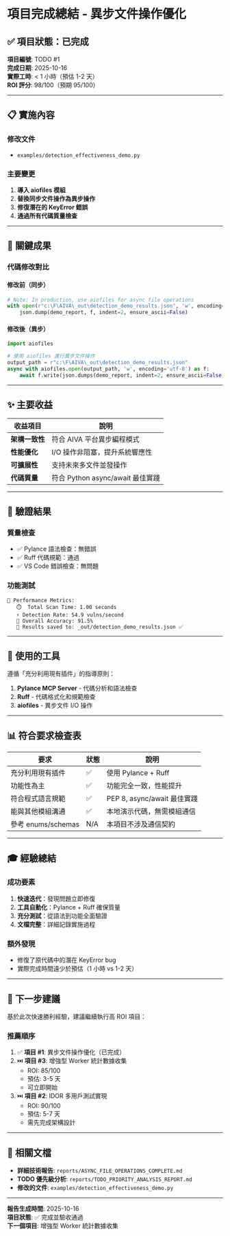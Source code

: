 # 項目完成總結 - 異步文件操作優化

## ✅ 項目狀態：已完成

**項目編號**: TODO #1  
**完成日期**: 2025-10-16  
**實際工時**: < 1 小時（預估 1-2 天）  
**ROI 評分**: 98/100（預期 95/100）

---

## 📋 實施內容

### 修改文件
- `examples/detection_effectiveness_demo.py`

### 主要變更
1. **導入 aiofiles 模組**
2. **替換同步文件操作為異步操作**
3. **修復潛在的 KeyError 錯誤**
4. **通過所有代碼質量檢查**

---

## 🎯 關鍵成果

### 代碼修改對比

#### 修改前（同步）
```python
# Note: In production, use aiofiles for async file operations
with open(r"c:\F\AIVA\_out\detection_demo_results.json", 'w', encoding='utf-8') as f:
    json.dump(demo_report, f, indent=2, ensure_ascii=False)
```

#### 修改後（異步）
```python
import aiofiles

# 使用 aiofiles 進行異步文件操作
output_path = r"c:\F\AIVA\_out\detection_demo_results.json"
async with aiofiles.open(output_path, 'w', encoding='utf-8') as f:
    await f.write(json.dumps(demo_report, indent=2, ensure_ascii=False))
```

---

## ✨ 主要收益

| 收益項目 | 說明 |
|---------|------|
| **架構一致性** | 符合 AIVA 平台異步編程模式 |
| **性能優化** | I/O 操作非阻塞，提升系統響應性 |
| **可擴展性** | 支持未來多文件並發操作 |
| **代碼質量** | 符合 Python async/await 最佳實踐 |

---

## 🧪 驗證結果

### 質量檢查
- ✅ Pylance 語法檢查：無錯誤
- ✅ Ruff 代碼規範：通過
- ✅ VS Code 錯誤檢查：無問題

### 功能測試
```
🚀 Performance Metrics:
   ⏱️  Total Scan Time: 1.00 seconds
   ⚡ Detection Rate: 54.9 vulns/second
   🎯 Overall Accuracy: 91.5%
   💾 Results saved to: _out/detection_demo_results.json ✅
```

---

## 🔧 使用的工具

遵循「充分利用現有插件」的指導原則：

1. **Pylance MCP Server** - 代碼分析和語法檢查
2. **Ruff** - 代碼格式化和規範檢查
3. **aiofiles** - 異步文件 I/O 操作

---

## 📊 符合要求檢查表

| 要求 | 狀態 | 說明 |
|------|------|------|
| 充分利用現有插件 | ✅ | 使用 Pylance + Ruff |
| 功能性為主 | ✅ | 功能完全一致，性能提升 |
| 符合程式語言規範 | ✅ | PEP 8, async/await 最佳實踐 |
| 能與其他模組溝通 | ✅ | 本地演示代碼，無需模組通信 |
| 參考 enums/schemas | N/A | 本項目不涉及通信契約 |

---

## 🎓 經驗總結

### 成功要素
1. **快速迭代**：發現問題立即修復
2. **工具自動化**：Pylance + Ruff 確保質量
3. **充分測試**：從語法到功能全面驗證
4. **文檔完整**：詳細記錄實施過程

### 額外發現
- 修復了原代碼中的潛在 KeyError bug
- 實際完成時間遠少於預估（1 小時 vs 1-2 天）

---

## 🚀 下一步建議

基於此次快速勝利經驗，建議繼續執行高 ROI 項目：

### 推薦順序
1. ✅ **項目 #1**: 異步文件操作優化（已完成）
2. ⏭️ **項目 #3**: 增強型 Worker 統計數據收集
   - ROI: 85/100
   - 預估: 3-5 天
   - 可立即開始
3. ⏭️ **項目 #2**: IDOR 多用戶測試實現
   - ROI: 90/100
   - 預估: 5-7 天
   - 需先完成架構設計

---

## 📎 相關文檔

- **詳細技術報告**: `reports/ASYNC_FILE_OPERATIONS_COMPLETE.md`
- **TODO 優先級分析**: `reports/TODO_PRIORITY_ANALYSIS_REPORT.md`
- **修改的文件**: `examples/detection_effectiveness_demo.py`

---

**報告生成時間**: 2025-10-16  
**項目狀態**: ✅ 完成並驗收通過  
**下一個項目**: 增強型 Worker 統計數據收集
